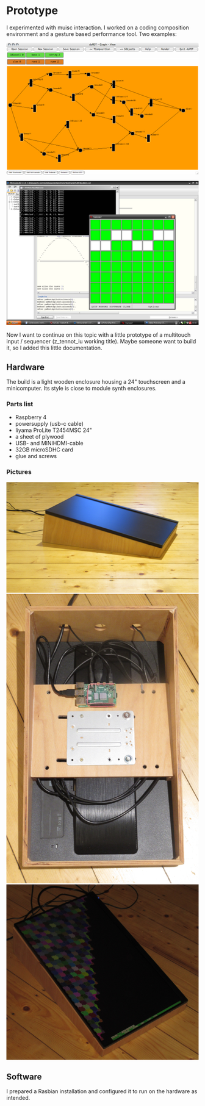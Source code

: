 # Prototype
I experimented with muisc interaction. I worked on a coding composition environment and a 
gesture based performance tool. Two examples:

![](graphcomposition_dsPDT.jpg?raw=true)

![](screenvirtu40h.jpg?raw=true)

Now I want to continue on this topic with a little prototype of a multitouch input / sequencer (z_tennot_iu working title). 
Maybe someone want to build it, so I added this little documentation.


## Hardware
The build is a light wooden enclosure housing a 24" touchscreen and a minicomputer. Its style is close to module synth enclosures.

### Parts list
- Raspberry 4
- powersupply (usb-c cable)
- Iiyama ProLite T2454MSC 24"
- a sheet of plywood
- USB- and MINIHDMI-cable
- 32GB microSDHC card
- glue and screws

### Pictures
![](tenn.jpg?raw=true)
![](backto.jpg?raw=true)
![](draknigh.jpg?raw=true)

## Software

I prepared a Rasbian installation and configured it to run on the hardware as intended.


